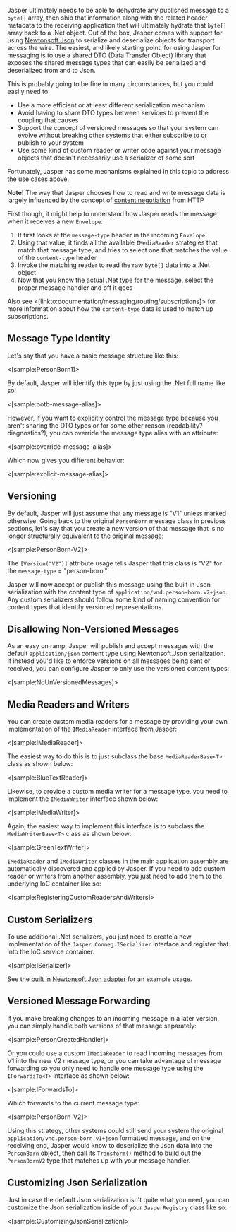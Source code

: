 <!--title:Reading, Writing, and Versioning Messages-->

Jasper ultimately needs to be able to dehydrate any published message to a `byte[]` array, then ship that information along with the related header
metadata to the receiving application that will ultimately hydrate that `byte[]` array back to a .Net object. Out of the box, Jasper comes with support for using [Newtonsoft.Json](https://www.newtonsoft.com/json) to serialize and deserialize objects for
transport across the wire. The easiest, and likely starting point, for using Jasper for messaging is to use a shared DTO (Data Transfer Object) library that
exposes the shared message types that can easily be serialized and deserialized from and to Json.

This is probably going to be fine in many circumstances, but you could easily need to:

* Use a more efficient or at least different serialization mechanism
* Avoid having to share DTO types between services to prevent the coupling that causes
* Support the concept of versioned messages so that your system can evolve without breaking other systems that either subscribe to or publish
  to your system
* Use some kind of custom reader or writer code against your message objects that doesn't necessarily use a serializer of some sort

Fortunately, Jasper has some mechanisms explained in this topic to address the use cases above.

<div class="alert alert-info"><b>Note!</b> The way that Jasper chooses how to read and write message data is largely influenced by the concept
of <a href="https://en.wikipedia.org/wiki/Content_negotiation">content negotiation</a> from HTTP</div>


First though, it might help to understand how Jasper reads the message when it receives a new `Envelope`:

1. It first looks at the `message-type` header in the incoming `Envelope`
1. Using that value, it finds all the available `IMediaReader` strategies that match that message type, and
   tries to select one that matches the value of the `content-type` header
1. Invoke the matching reader to read the raw `byte[]` data into a .Net object
1. Now that you know the actual .Net type for the message, select the proper message handler and off it goes

Also see <[linkto:documentation/messaging/routing/subscriptions]> for more information about how the `content-type` data is used to match up
subscriptions.

## Message Type Identity

Let's say that you have a basic message structure like this:

<[sample:PersonBorn1]>

By default, Jasper will identify this type by just using the .Net full name like so:

<[sample:ootb-message-alias]>

However, if you want to explicitly control the message type because you aren't sharing the DTO types or for some
other reason (readability? diagnostics?), you can override the message type alias with an attribute:

<[sample:override-message-alias]>

Which now gives you different behavior:

<[sample:explicit-message-alias]>


## Versioning

By default, Jasper will just assume that any message is "V1" unless marked otherwise.
Going back to the original `PersonBorn` message class in previous sections, let's say that you
create a new version of that message that is no longer structurally equivalent to the original message:

<[sample:PersonBorn-V2]>

The `[Version("V2")]` attribute usage tells Jasper that this class is "V2" for the `message-type` = "person-born."

Jasper will now accept or publish this message using the built in Json serialization with the content type of `application/vnd.person-born.v2+json`.
Any custom serializers should follow some kind of naming convention for content types that identify versioned representations.

## Disallowing Non-Versioned Messages

As an easy on ramp, Jasper will publish and accept messages with the default `application/json` content type using Newtonsoft.Json serialization.
If instead you'd like to enforce versions on all messages being sent or received, you can configure Jasper to only use the versioned content types:

<[sample:NoUnVersionedMessages]>


## Media Readers and Writers

You can create custom media readers for a message by providing your own implementation of the `IMediaReader` interface from Jasper:

<[sample:IMediaReader]>

The easiest way to do this is to just subclass the base `MediaReaderBase<T>` class as shown below:

<[sample:BlueTextReader]>

Likewise, to provide a custom media writer for a message type, you need to implement the `IMediaWriter` interface shown below:

<[sample:IMediaWriter]>

Again, the easiest way to implement this interface is to subclass the `MediaWriterBase<T>` class as shown below:

<[sample:GreenTextWriter]>

`IMediaReader` and `IMediaWriter` classes in the main application assembly are automatically discovered and applied by Jasper. If you need to add custom
reader or writers from another assembly, you just need to add them to the underlying IoC container like so:

<[sample:RegisteringCustomReadersAndWriters]>


## Custom Serializers

To use additional .Net serializers, you just need to create a new implementation of the `Jasper.Conneg.ISerializer` interface and register
that into the IoC service container.

<[sample:ISerializer]>

See the [built in Newtonsoft.Json adapter](https://github.com/JasperFx/jasper/blob/master/src/Jasper/Conneg/NewtonsoftSerializer.cs) for an example usage.


## Versioned Message Forwarding

If you make breaking changes to an incoming message in a later version, you can simply handle both versions of that message separately:

<[sample:PersonCreatedHandler]>

Or you could use a custom `IMediaReader` to read incoming messages from V1 into the new V2 message type, or you can take advantage of message forwarding
so you only need to handle one message type using the `IForwardsTo<T>` interface as shown below:

<[sample:IForwardsTo<PersonBornV2>]>

Which forwards to the current message type:

<[sample:PersonBorn-V2]>

Using this strategy, other systems could still send your system the original `application/vnd.person-born.v1+json` formatted
message, and on the receiving end, Jasper would know to deserialize the Json data into the `PersonBorn` object, then call its
`Transform()` method to build out the `PersonBornV2` type that matches up with your message handler.


## Customizing Json Serialization

Just in case the default Json serialization isn't quite what you need, you can customize the Json serialization inside
of your `JasperRegistry` class like so:

<[sample:CustomizingJsonSerialization]>




